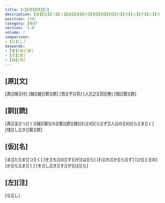 ```yaml
---
title: [（][寄][草][）]
description: [真][玉][つ][く][越][智][の][菅][原][我][れ][刈][ら][ず][人][の][刈][ら][ま][く][惜][し][き][菅][原]
position: 1341
category: [巻]7
version: '1.0'
volume: 7
comparison:
- [な][し]
keywords:
- [譬][喩][歌]
- [恋][愛]
- [植][物]
---
```


## [原][文]

[真][珠][付] [越][能][菅][原] [吾][不][苅] [人][之][苅][巻] [惜][菅][原]

## [訓][読]

[真][玉][つ][く][越][智][の][菅][原][我][れ][刈][ら][ず][人][の][刈][ら][ま][く][惜][し][き][菅][原]

## [仮][名]

[ま][た][ま][つ][く] [を][ち][の][す][が][は][ら] [わ][れ][か][ら][ず] [ひ][と][の][か][ら][ま][く] [を][し][き][す][が][は][ら]

## [左][注]

[な][し]
